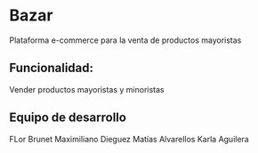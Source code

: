 # Bazar 
Plataforma e-commerce para la venta de productos mayoristas

## Funcionalidad:
Vender productos mayoristas y minoristas

## Equipo de desarrollo
FLor Brunet
Maximiliano Dieguez
Matías Alvarellos
Karla Aguilera
